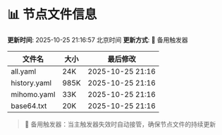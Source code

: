 # 📊 节点文件信息

**更新时间**: 2025-10-25 21:16:57 北京时间
**更新方式**: 🔄 备用触发器

| 文件名 | 大小 | 最后修改 |
|--------|------|----------|
| all.yaml | 24K | 2025-10-25 21:16 |
| history.yaml | 985K | 2025-10-25 21:16 |
| mihomo.yaml | 33K | 2025-10-25 21:16 |
| base64.txt | 20K | 2025-10-25 21:16 |

> 🔄 备用触发器：当主触发器失效时自动接管，确保节点文件的持续更新
